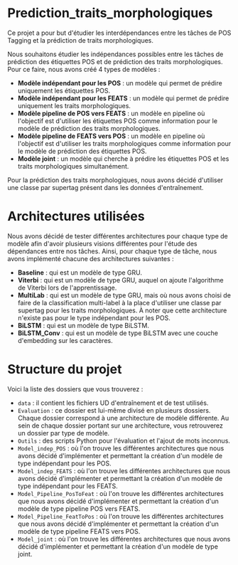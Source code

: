 # Prediction_traits_morphologiques
Ce projet a pour but d'étudier les interdépendances entre les tâches de POS Tagging et la prédiction de traits morphologiques.

Nous souhaitons étudier les indépendances possibles entre les tâches de prédiction des étiquettes POS et de prédiction des traits morphologiques. Pour ce faire, nous avons créé 4 types de modèles :
- **Modèle indépendant pour les POS** : un modèle qui permet de prédire uniquement les étiquettes POS.
- **Modèle indépendant pour les FEATS** : un modèle qui permet de prédire uniquement les traits morphologiques.
- **Modèle pipeline de POS vers FEATS** : un modèle en pipeline où l'objectif est d'utiliser les étiquettes POS comme information pour le modèle de prédiction des traits morphologiques.
- **Modèle pipeline de FEATS vers POS** : un modèle en pipeline où l'objectif est d'utiliser les traits morphologiques comme information pour le modèle de prédiction des étiquettes POS.
- **Modèle joint** : un modèle qui cherche à prédire les étiquettes POS et les traits morphologiques simultanément.

Pour la prédiction des traits morphologiques, nous avons décidé d'utiliser une classe par supertag présent dans les données d'entraînement.

# Architectures utilisées

Nous avons décidé de tester différentes architectures pour chaque type de modèle afin d'avoir plusieurs visions différentes pour l'étude des dépendances entre nos tâches. Ainsi, pour chaque type de tâche, nous avons implémenté chacune des architectures suivantes :
- **Baseline** : qui est un modèle de type GRU.
- **Viterbi** : qui est un modèle de type GRU, auquel on ajoute l'algorithme de Viterbi lors de l'apprentissage.
- **MultiLab** : qui est un modèle de type GRU, mais où nous avons choisi de faire de la classification multi-label à la place d'utiliser une classe par supertag pour les traits morphologiques. À noter que cette architecture n'existe pas pour le type indépendant pour les POS.
- **BiLSTM** : qui est un modèle de type BiLSTM.
- **BiLSTM_Conv** : qui est un modèle de type BiLSTM avec une couche d'embedding sur les caractères.

# Structure du projet

Voici la liste des dossiers que vous trouverez :
- `data` : il contient les fichiers UD d'entraînement et de test utilisés.
- `Evaluation` : ce dossier est lui-même divisé en plusieurs dossiers. Chaque dossier correspond à une architecture de modèle différente. Au sein de chaque dossier portant sur une architecture, vous retrouverez un dossier par type de modèle.
- `Outils` : des scripts Python pour l'évaluation et l'ajout de mots inconnus.
- `Model_indep_POS` : où l'on trouve les différentes architectures que nous avons décidé d'implémenter et permettant la création d'un modèle de type indépendant pour les POS.
- `Model_indep_FEATS` : où l'on trouve les différentes architectures que nous avons décidé d'implémenter et permettant la création d'un modèle de type indépendant pour les FEATS.
- `Model_Pipeline_PosToFeat` : où l'on trouve les différentes architectures que nous avons décidé d'implémenter et permettant la création d'un modèle de type pipeline POS vers FEATS.
- `Model_Pipeline_FeatToPos` : où l'on trouve les différentes architectures que nous avons décidé d'implémenter et permettant la création d'un modèle de type pipeline FEATS vers POS.
- `Model_joint` : où l'on trouve les différentes architectures que nous avons décidé d'implémenter et permettant la création d'un modèle de type joint.
